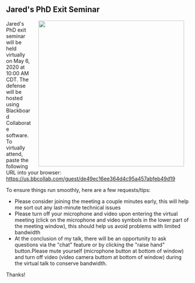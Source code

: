 ## Jared's PhD Exit Seminar

<img style="padding: 0 15px; float: right;" src="https://jaredjbeck.github.io/content/Beck_PhD_Exit_Seminar_Poster.png" width="400" align="right">

Jared's PhD exit seminar will be held virtually on May 6, 2020 at 10:00 AM CDT. The defense will be hosted using Blackboard Collaborate software. To virtually attend, paste the following URL into your browser: https://us.bbcollab.com/guest/de49ec16ee364d4c95a457abfeb49d19

To ensure things run smoothly, here are a few requests/tips:
* Please consider joining the meeting a couple minutes early, this will help me sort out any last-minute technical issues
* Please turn off your microphone and video upon entering the virtual meeting (click on the microphone and video symbols in the lower part of the meeting window), this should help us avoid problems with limited bandwidth
* At the conclusion of my talk, there will be an opportunity to ask questions via the "chat" feature or by clicking the "raise hand" button.Please mute yourself (microphone button at bottom of window) and turn off video (video camera buttom at bottom of window) during the virtual talk to conserve bandwidth.

Thanks!
